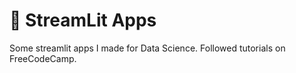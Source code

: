 # 👑 StreamLit Apps

Some streamlit apps I made for Data Science. Followed tutorials on FreeCodeCamp.
